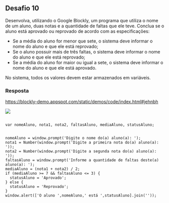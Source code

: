 ## Desafio 10

Desenvolva, utilizando o Google Blockly, um programa que utiliza o nome de um aluno, duas notas e a quantidade de faltas que ele teve. Conclua se o aluno está aprovado ou reprovado de acordo com as especificações:
 
- Se a média do aluno for menor que sete, o sistema deve informar o nome do aluno e que ele está reprovado;
- Se o aluno possuir mais de três faltas, o sistema deve informar o nome do aluno e que ele está reprovado;
- Se a média do aluno for maior ou igual a sete, o sistema deve informar o nome do aluno e que ele está aprovado.

No sistema, todos os valores devem estar armazenados em variáveis.

### Resposta

https://blockly-demo.appspot.com/static/demos/code/index.html#jehnbh

<img src='statusAluno.png'>

````

var nomeAluno, nota1, nota2, faltasAluno, mediaAluno, statusAluno;


nomeAluno = window.prompt('Digite o nome do(a) aluno(a): ');
nota1 = Number(window.prompt('Digite a primeira nota do(a) aluno(a): '));
nota2 = Number(window.prompt('Digite a segunda nota do(a) aluno(a): '));
faltasAluno = window.prompt('Informe a quantidade de faltas deste(a) aluno(a): ');
mediaAluno = (nota1 + nota2) / 2;
if (mediaAluno >= 7 && faltasAluno <= 3) {
  statusAluno = 'Aprovado';
} else {
  statusAluno = 'Reprovado';
}
window.alert(['O aluno ',nomeAluno,' está ',statusAluno].join(''));

````
